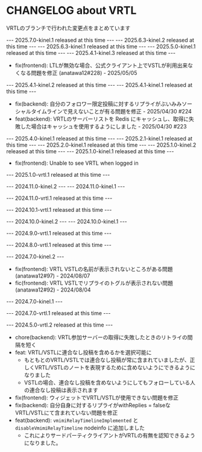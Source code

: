 # CHANGELOG about VRTL

VRTLのブランチで行われた変更点をまとめています

<!-- VV Please add changelog here VV -->
--- 2025.7.0-kinel.1 released at this time ---
--- 2025.6.3-kinel.2 released at this time ---
--- 2025.6.3-kinel.1 released at this time ---
--- 2025.5.0-kinel.1 released at this time ---
--- 2025.4.1-kinel.3 released at this time ---

- fix(frontend): LTLが無効な場合、公式クライアント上でVSTLが利用出来なくなる問題を修正 (anatawa12#228) - 2025/05/05

--- 2025.4.1-kinel.2 released at this time ---
--- 2025.4.1-kinel.1 released at this time ---

- fix(backend): 自分のフォロワー限定投稿に対するリプライがぶいみみソーシャルタイムラインで見えないことが有る問題を修正 - 2025/04/30 #224
- feat(backend): VRTLのサーバーリストを Redis にキャッシュし、取得に失敗した場合はキャッシュを使用するようにしました - 2025/04/30 #223

--- 2025.4.0-kinel.1 released at this time ---
--- 2025.2.1-kinel.1 released at this time ---
--- 2025.2.0-kinel.1 released at this time ---
--- 2025.1.0-kinel.2 released at this time ---
--- 2025.1.0-kinel.1 released at this time ---

- fix(frontend): Unable to see VRTL when logged in

--- 2025.1.0-vrtl.1 released at this time ---

--- 2024.11.0-kinel.2 ---
--- 2024.11.0-kinel.1 ---

--- 2024.11.0-vrtl.1 released at this time ---

--- 2024.10.1-vrtl.1 released at this time ---

--- 2024.10.0-kinel.2 ---
--- 2024.10.0-kinel.1 ---

--- 2024.9.0-vrtl.1 released at this time ---

--- 2024.8.0-vrtl.1 released at this time ---

--- 2024.7.0-kinel.2 ---

- fix(frontend): VRTL VSTLの名前が表示されないところがある問題 (anatawa12#97) - 2024/08/07
- fic(frontend): VRTL VSTLでリプライのトグルが表示されない問題 (anatawa12#92) - 2024/08/04


--- 2024.7.0-kinel.1 ---

--- 2024.7.0-vrtl.1 released at this time ---

--- 2024.5.0-vrtl.2 released at this time ---

- chore(backend): VRTL参加サーバーの取得に失敗したときのリトライの間隔を短く
- feat: VRTL/VSTLに連合なし投稿を含めるかを選択可能に
  - もともとのVRTL/VSTLでは連合なし投稿が常に含まれていましたが、正しくVRTL/VSTLのノートを表現するために含めないようにできるようになりました
  - VSTLの場合、連合なし投稿を含めないようにしてもフォローしている人の連合なし投稿は表示されます
- fix(frontend): ウィジェットでVRTL/VSTLが使用できない問題を修正
- fix(backend): 自分自身に対するリプライがwithReplies = falseなVRTL/VSTLにて含まれていない問題を修正
- feat(backend): `vmimiRelayTimelineImplemented` と `disableVmimiRelayTimeline` nodeinfo に追加しました
	- これによりサードパーティクライアントがVRTLの有無を認知できるようになりました。
